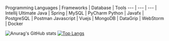 Programming Languages | Frameworks | Database   | Tools
---                   | ---        | ---        | Intellij Ultimate
Java                  | Spring     | MySQL      | PyCharm
Python                | Javafx     | PostgreSQL | Postman
Javascript            | Vuejs      | MongoDB    | DataGrip
                                                | WebStorm
                                                | Docker

![Anurag's GitHub stats](https://github-readme-stats.vercel.app/api?username=BlankSpot08&show_icons=true&theme=radical)
[![Top Langs](https://github-readme-stats.vercel.app/api/top-langs/?username=BlankSpot08&layout=compact&theme=radical)](https://github.com/anuraghazra/github-readme-stats)
